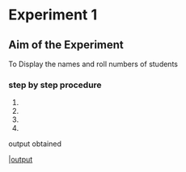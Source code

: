 # Experiment 1

## Aim of the Experiment
To Display the names and roll numbers of students

### step by step procedure
1.
2.
3.
4.

output obtained

|[output](boxes.jpg)
